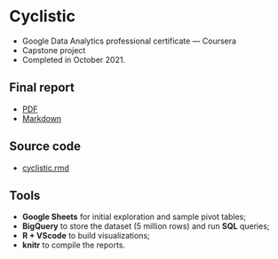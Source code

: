 # Cyclistic

- Google Data Analytics professional certificate — Coursera
- Capstone project
- Completed in October 2021.

## Final report

- [PDF](./cyclistic.pdf)
- [Markdown](./cyclistic.md)

## Source code

- [cyclistic.rmd](./cyclistic.rmd)

## Tools

- **Google Sheets** for initial exploration and sample pivot tables;
- **BigQuery** to store the dataset (5 million rows) and run **SQL** queries;
- **R + VScode** to build visualizations;
- **knitr** to compile the reports.
